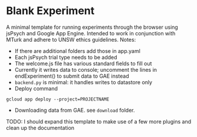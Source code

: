 # Blank Experiment

A minimal template for running experiments through the browser using jsPsych and Google App Engine. Intended to work in conjunction with MTurk and adhere to UNSW ethics guidelines. Notes:

- If there are additional folders add those in app.yaml 
- Each jsPsych trial type needs to be added
- The welcome.js file has various standard fields to fill out
- Currently it writes data to console; uncomment the lines in endExperiment() to  submit data to GAE instead
- `backend.py` is minimal: it handles writes to datastore only
- Deploy command

`gcloud app deploy --project=PROJECTNAME`

- Downloading data from GAE. see `download` folder.

TODO: I should expand this template to make use of a few more plugins and clean up the documentation
